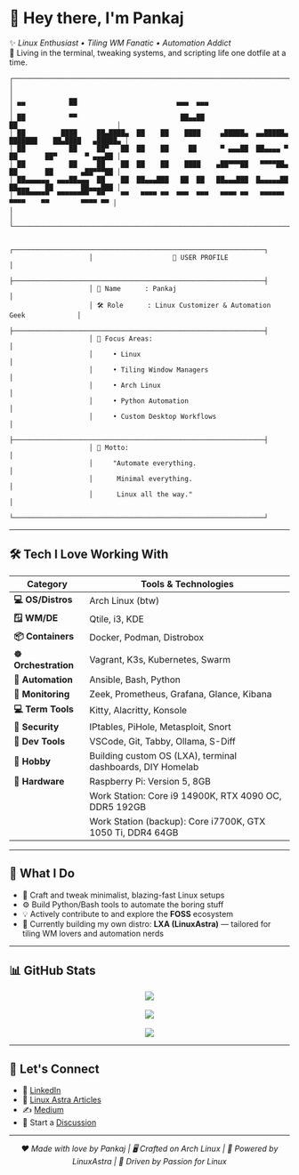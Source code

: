 # 👋 Hey there, I'm Pankaj

✨ _Linux Enthusiast • Tiling WM Fanatic • Automation Addict_  
🎯 Living in the terminal, tweaking systems, and scripting life one dotfile at a time.

```pgsql
┌────────────────────────────────────────────────────────────────────────────────────────────────────┐
│                                                                                                    │
│ ▄▄           ██                         ▄▄▄  ▄▄▄                                                   │
│ ██           ▀▀                          ██▄▄██                         ██                         │
│ ██         ████     ██▄████▄  ██    ██    ████     ▄█████▄  ▄▄█████▄  ███████    ██▄████   ▄█████▄ │
│ ██           ██     ██▀   ██  ██    ██     ██      ▀ ▄▄▄██  ██▄▄▄▄ ▀    ██       ██▀       ▀ ▄▄▄██ │
│ ██           ██     ██    ██  ██    ██    ████    ▄██▀▀▀██   ▀▀▀▀██▄    ██       ██       ▄██▀▀▀██ │
│ ██▄▄▄▄▄▄  ▄▄▄██▄▄▄  ██    ██  ██▄▄▄███   ██  ██   ██▄▄▄███  █▄▄▄▄▄██    ██▄▄▄    ██       ██▄▄▄███ │
│ ▀▀▀▀▀▀▀▀  ▀▀▀▀▀▀▀▀  ▀▀    ▀▀   ▀▀▀▀ ▀▀  ▀▀▀  ▀▀▀   ▀▀▀▀ ▀▀   ▀▀▀▀▀▀      ▀▀▀▀    ▀▀        ▀▀▀▀ ▀▀ │
│                                                                                                    │
└────────────────────────────────────────────────────────────────────────────────────────────────────┘

					┌───────────────────────────────────────────────────────────────┐
					│                    🔧 USER PROFILE                            │
					├───────────────────────────────────────────────────────────────┤
					│ 👤 Name      : Pankaj                                         │
					│ 🛠️ Role      : Linux Customizer & Automation Geek             │
					├───────────────────────────────────────────────────────────────┤
					│ 🎯 Focus Areas:                                               │
					│     • Linux                                                   │
					│     • Tiling Window Managers                                  │
					│     • Arch Linux                                              │
					│     • Python Automation                                       │
					│     • Custom Desktop Workflows                                │
					├───────────────────────────────────────────────────────────────┤
					│ 🧭 Motto:                                                     │
					│     "Automate everything.                                     │
					│      Minimal everything.                                      │
					│      Linux all the way."                                      │
					└───────────────────────────────────────────────────────────────┘
```

---

## 🛠️ Tech I Love Working With

| Category             | Tools & Technologies                                       |
| -------------------- | ---------------------------------------------------------- |
| **💻 OS/Distros**    | Arch Linux (btw)                                           |
| **🪟 WM/DE**         | Qtile, i3, KDE                                             |
| **📦 Containers**    | Docker, Podman, Distrobox                                  |
| **☸️ Orchestration** | Vagrant, K3s, Kubernetes, Swarm                            |
| **🔌 Automation**    | Ansible, Bash, Python                                      |
| **📡 Monitoring**    | Zeek, Prometheus, Grafana, Glance, Kibana                  |
| **💻 Term Tools**    | Kitty, Alacritty, Konsole                                  |
| **🔐 Security**      | IPtables, PiHole, Metasploit, Snort                        |
| **🔧 Dev Tools**     | VSCode, Git, Tabby, Ollama, S-Diff                         |
| **🧪 Hobby**         | Building custom OS (LXA), terminal dashboards, DIY Homelab |
| **🧰 Hardware**      | Raspberry Pi: Version 5, 8GB                               |
|                      | Work Station: Core i9 14900K, RTX 4090 OC, DDR5 192GB      |
|                      | Work Station (backup): Core i7700K, GTX 1050 Ti, DDR4 64GB |

---

## 🤖 What I Do

- 🔧 Craft and tweak minimalist, blazing-fast Linux setups
- ⚙️ Build Python/Bash tools to automate the boring stuff
- 💡 Actively contribute to and explore the **FOSS** ecosystem
- 🧪 Currently building my own distro: **LXA (LinuxAstra)** — tailored for tiling WM lovers and automation nerds

---

## 📊 GitHub Stats

<p align="center">
  <img src="https://github-profile-trophy.vercel.app/?username=pankajackson&row=1&column=6&theme=dracula" />
  <br><br>
  <img src="https://github-readme-stats.vercel.app/api?username=pankajackson&show_icons=true&theme=dracula&line_height=27" />
  <br><br>
  <img src="https://github-readme-stats.vercel.app/api/top-langs/?username=pankajackson&theme=dracula&hide_langs_below=1" />
</p>

---

## 💬 Let's Connect

- 💼 [LinkedIn](https://www.linkedin.com/in/pankajackson)
- 📝 [Linux Astra Articles](https://articles.linuxastra.in/)
- ✍️ [Medium](https://medium.com/@pankajackson)
- 💬 Start a [Discussion](https://github.com/pankajackson/discussions)

---

<p align="center">
<i>❤️ Made with love by Pankaj | 🖥️ Crafted on Arch Linux | 🔧 Powered by LinuxAstra | 🚀 Driven by Passion for Linux</i>
</p>
